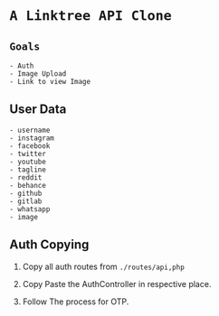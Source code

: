 # `A Linktree API Clone`

## `Goals`
    - Auth
    - Image Upload
    - Link to view Image

## User Data

    - username
    - instagram
    - facebook
    - twitter
    - youtube
    - tagline
    - reddit
    - behance
    - github
    - gitlab
    - whatsapp
    - image

## Auth Copying

1. Copy all auth routes from `./routes/api,php`

2. Copy Paste the AuthController in respective place.

3. Follow The process for OTP.